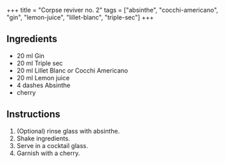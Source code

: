 +++
title = "Corpse reviver no. 2"
tags = ["absinthe", "cocchi-americano", "gin", "lemon-juice", "lillet-blanc", "triple-sec"]
+++

## Ingredients

- 20 ml Gin
- 20 ml Triple sec
- 20 ml Lillet Blanc or Cocchi Americano
- 20 ml Lemon juice
- 4 dashes Absinthe
- cherry

## Instructions

1. (Optional) rinse glass with absinthe.
2. Shake ingredients.
3. Serve in a cocktail glass.
4. Garnish with a cherry.
